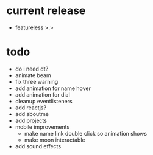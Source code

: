 # current release
- featureless >.>
# todo
- do i need dt?
- animate beam
- fix three warning
- add animation for name hover
- add animation for dial
- cleanup eventlisteners
- add reactjs?
- add aboutme
- add projects
- mobile improvements
    - make name link double click so animation shows
    - make moon interactable
- add sound effects
